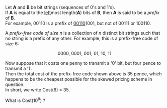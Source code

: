 <p>Let <span style="font-weight:bold;">A</span> and <span style="font-weight:bold;">B</span> be bit strings (sequences of 0's and 1's).<br />
If <span style="font-weight:bold;">A</span> is equal to the <span style="text-decoration:underline;">left</span>most length(<span style="font-weight:bold;">A</span>) bits of <span style="font-weight:bold;">B</span>, then <span style="font-weight:bold;">A</span> is said to be a <span style="font-style:italic;">prefix</span> of <span style="font-weight:bold;">B</span>.<br />
For example, 00110 is a prefix of <span style="text-decoration:underline;">00110</span>1001, but not of 00111 or 100110.</p>

<p>A <span style="font-style:italic;">prefix-free code of size</span> <var>n</var> is a collection of <var>n</var> distinct bit strings such that no string is a prefix of any other.  For example, this is a prefix-free code of size 6:</p>

<p style="text-align:center;">0000, 0001, 001, 01, 10, 11</p>

<p>Now suppose that it costs one penny to transmit a '0' bit, but four pence to transmit a '1'.<br />
Then the total cost of the prefix-free code shown above is 35 pence, which happens to be the cheapest possible for the skewed pricing scheme in question.<br />
In short, we write Cost(6) = 35.</p>

<p>What is Cost(10<sup>9</sup>) ?</p>
